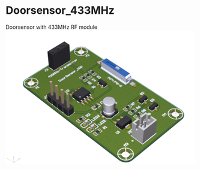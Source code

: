# Doorsensor_433MHz
Doorsensor with 433MHz RF module
![Doorsensor_433MHz 3D module](/Sketch/Default.png)
